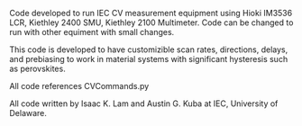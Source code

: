 Code developed to run IEC CV measurement equipment using Hioki IM3536 LCR, Kiethley 2400 SMU, Kiethley 2100 Multimeter. Code can be changed to run with other equiment with small changes.

This code is developed to have customizible scan rates, directions, delays, and prebiasing to work in material systems with significant hysteresis such as perovskites.

All code references CVCommands.py

All code written by Isaac K. Lam and Austin G. Kuba at IEC, University of Delaware.
